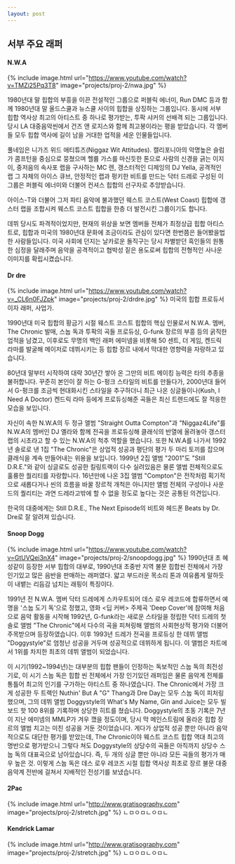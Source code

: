 ```yaml
---
layout: post
---
```


## 서부 주요 래퍼

#### N.W.A

{% include image.html url="https://www.youtube.com/watch?v=TMZi25Pq3T8" image="projects/proj-2/nwa.jpg" %}

1980년대 말 힙합의 부흥을 이끈 전설적인 그룹으로 퍼블릭 에너미, Run DMC 등과 함께 1980년대 말 올드스쿨과 뉴스쿨 사이의 힙합을 상징하는 그룹입니다. 동시에 서부 힙합 역사상 최고의 아티스트 중 하나로 평가받는, 투팍 샤커의 선배격 되는 그룹입니다. 당시 LA 대중음악씬에서 건즈 앤 로지스와 함께 최고봉이라는 평을 받았습니다. 각 멤버들 모두 힙합 역사에 길이 남을 거대한 업적을 세운 인물들입니다.

풀네임은 니가즈 위드 애티튜즈(Niggaz Wit Attitudes). 캘리포니아의 악명높은 슬럼가 콤프턴을 중심으로 뭉쳤으며 헬륨 가스를 마신듯한 톤으로 사람의 신경을 긁는 이지 이, 중저음의 속사포 랩을 구사하는 MC 렌, 갱스터적인 디제잉의 DJ Yella, 공격적인 랩 그 자체의 아이스 큐브, 안정적인 랩과 펑키한 비트를 만드는 닥터 드레로 구성된 이 그룹은 퍼블릭 에너미와 더불어 컨셔스 힙합의 선구자로 추앙받습니다.

아이스-T와 더불어 그저 파티 음악에 불과했던 웨스트 코스트(West Coast) 힙합에 갱스터 랩을 조합시켜 웨스트 코스트 힙합을 한층 더 발전시킨 그룹이기도 합니다.

데뷔 당시도 파격적이었지만, 현재의 위상을 보면 멤버들 전체가 최정상급 힙합 아티스트로, 힙합과 미국의 1980년대 문화에 조금이라도 관심이 있다면 한번쯤은 들어봤을법한 사람들입니다. 미국 사회에 던지는 날카로운 돌직구는 당시 차별받던 흑인들의 원통한 심정을 달래주며 음악을 공격적이고 협박성 짙은 용도로써 힙합의 전형적인 사나운 이미지를 확립시켰습니다.

#### Dr dre

{% include image.html url="https://www.youtube.com/watch?v=_CL6n0FJZpk" image="projects/proj-2/drdre.jpg" %}
미국의 힙합 프로듀서이자 래퍼, 사업가.

1990년대 미국 힙합의 황금기 시절 웨스트 코스트 힙합의 핵심 인물로서 N.W.A. 멤버, The Chronic 발매, 스눕 독과 투팍의 곡들 프로듀싱, G-funk 장르의 부흥 등의 굵직한 업적을 남겼고, 이후로도 무명의 백인 래퍼 에미넴을 비롯해 50 센트, 더 게임, 켄드릭 라마를 발굴해 메이저로 데뷔시키는 등 힙합 장르 내에서 막대한 영향력을 자랑하고 있습니다.

80년대 말부터 시작하여 대략 30년간 쌓아 온 그만의 비트 메이킹 능력은 타의 추종을 불허합니다. 꾸준히 본인이 잘 하는 G-펑크 스타일의 비트를 만들다가, 2000년대 들어서 G-펑크를 조금씩 현대화시킨 스타일을 추구하더니 최근 나온 싱글들이나(Kush, I Need A Doctor) 켄드릭 라마 등에게 프로듀싱해준 곡들은 최신 트렌드에도 잘 적응한 모습을 보입니다.

자신이 속한 N.W.A의 두 정규 앨범 "Straight Outta Compton"과 "Niggaz4Life"를 N.W.A의 멤버인 DJ 옐라와 함께 전곡을 프로듀싱해 클래식의 반열에 올려놓아 갱스터 랩의 시초라고 할 수 있는 N.W.A의 척추 역할을 했습니다. 또한 N.W.A를 나가서 1992년 솔로로 낸 1집 "The Chronic"은 상업적 성공과 평단의 평가 두 마리 토끼를 잡으며 클래식을 계속 만들어내는 위용을 보입니다. 1999년 2집 앨범 "2001"도 "Still D.R.E."와 같이 싱글로도 성공한 킬링트랙이 다수 실려있음은 물론 앨범 전체적으로도 훌륭한 퀄리티를 자랑합니다. 16년만에 나온 3집 앨범 "Compton"은 전작처럼 획기적으로 새롭다거나 씬의 흐름을 바꿀 장르적 개척은 아니지만 앨범 전체의 구성이나 사운드의 퀄리티는 과연 드레라고밖에 할 수 없을 정도로 높다는 것은 공통된 의견입니다.

한국의 대중에게는 Still D.R.E., The Next Episode의 비트와 헤드폰 Beats by Dr. Dre로 잘 알려져 있습니다.

#### Snoop Dogg

{% include image.html url="https://www.youtube.com/watch?v=GtUVQei3nX4" image="projects/proj-2/snoopdogg.jpg" %}
1990년대 초 혜성같이 등장한 서부 힙합의 대부로, 1990년대 초중반 지역 불문 힙합씬 전체에서 가장 인기있고 많은 음반을 판매하는 래퍼였다. 얇고 부드러운 목소리 톤과 여유롭게 말하듯이 내뱉는 리듬감 넘치는 래핑이 특징이다.

1991년 전 N.W.A. 멤버 닥터 드레에게 스카우트되어 데스 로우 레코드에 합류하면서 예명을 '스눕 도기 독'으로 정했고, 영화 <딥 커버> 주제곡 'Deep Cover'에 참여해 처음으로 음악 활동을 시작해 1992년, G-funk라는 새로운 스타일을 정립한 닥터 드레의 첫 솔로 앨범 "The Chronic"에서 다수의 곡을 피쳐링해 앨범의 사회현상적 평가와 더불어 주목받으며 등장하였습니다. 이후 1993년 드레가 전곡을 프로듀싱 한 데뷔 앨범 "Doggystyle"로 엄청난 성공을 거두며 성공적으로 데뷔하게 됩니다. 이 앨범은 차트에서 1위를 차지한 최초의 데뷔 앨범이 되었습니다.

이 시기(1992~1994년)는 대부분의 힙합 팬들이 인정하는 독보적인 스눕 독의 최전성기로, 이 시기 스눕 독은 힙합 씬 전체에서 가장 인기있던 래퍼임은 물론 음악계 전체를 통틀어 최고의 인기를 구가하는 아티스트 중 하나였습니다. The Chronic에서 가장 크게 성공한 두 트랙인 Nuthin' But A "G" Thang과 Dre Day는 모두 스눕 독이 피처링했으며, 그의 데뷔 앨범 Doggystyle의 What's My Name, Gin and Juice는 모두 빌보드 핫 100 8위를 기록하며 상당한 히트를 쳤습니다. Doggystyle의 초동 기록은 7년이 지난 에미넴의 MMLP가 겨우 깼을 정도이며, 당시 막 메인스트림에 올라온 힙합 장르의 앨범 치고는 미친 성공을 거둔 것이었습니다. 게다가 상업적 성공 뿐만 아니라 음악적으로도 대단한 평가를 받았는데, The Chronic이야 웨스트 코스트 힙합 역대 최고의 명반으로 평가받으니 그렇다 쳐도 Doggystyle의 상당수의 곡들은 아직까지 상당수 스눕 독의 대표곡으로 남아있습니다. 즉, 두 개의 싱글 뿐만 아니라 모든 곡들의 평가가 매우 높은 것. 이렇게 스눕 독은 데스 로우 레코즈 시절 힙합 역사상 최초로 장르 불문 대중음악계 전반에 걸쳐서 지배적인 전성기를 보냈습니다.

#### 2Pac

{% include image.html url="http://www.gratisography.com" image="projects/proj-2/stretch.jpg" %}
ㄴㅁㅇㅁㄴㅇㅁㄴ

#### Kendrick Lamar

{% include image.html url="http://www.gratisography.com" image="projects/proj-2/stretch.jpg" %}
ㄴㅁㅇㅁㄴㅇㅁㄴ